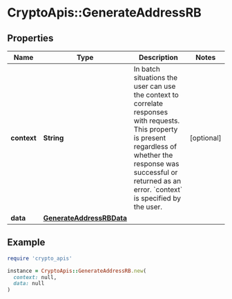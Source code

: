 # CryptoApis::GenerateAddressRB

## Properties

| Name | Type | Description | Notes |
| ---- | ---- | ----------- | ----- |
| **context** | **String** | In batch situations the user can use the context to correlate responses with requests. This property is present regardless of whether the response was successful or returned as an error. &#x60;context&#x60; is specified by the user. | [optional] |
| **data** | [**GenerateAddressRBData**](GenerateAddressRBData.md) |  |  |

## Example

```ruby
require 'crypto_apis'

instance = CryptoApis::GenerateAddressRB.new(
  context: null,
  data: null
)
```

